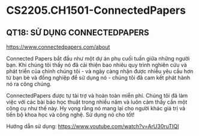 # CS2205.CH1501-ConnectedPapers
## QT18: SỬ DỤNG CONNECTEDPAPERS
https://www.connectedpapers.com/about

Connected Papers bắt đầu như một dự án phụ cuối tuần giữa những người bạn. Khi chúng tôi thấy nó đã cải thiện bao nhiêu quy trình nghiên cứu và phát triển của chính chúng tôi - và ngày càng nhận được nhiều yêu cầu hơn từ bạn bè và đồng nghiệp để sử dụng nó - chúng tôi đã cam kết phát hành nó ra công chúng.

ConnectedPapers được tự tài trợ và hoàn toàn miễn phí. Chúng tôi đã làm việc với các bài báo học thuật trong nhiều năm và luôn cảm thấy cần một công cụ như thế này. Hy vọng rằng nó mang lại cho người khác giá trị và tiến bộ khoa học và công nghệ. Sử dụng nó cho tốt!

Hướng dẫn sử dụng: https://www.youtube.com/watch?v=ArU30ruTIQI
